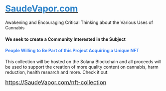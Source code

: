 <h1><a href="https://saudevapor.com/" rel="noopener noreferrer" target="_blank"><span style="color: rgb(44, 130, 201);">SaudeVapor.com</span></a></h1>
<p>Awakening and Encouraging Critical Thinking about the Various Uses of Cannabis</p>
<h4>We seek to create a Community Interested in the Subject</h4>
<h4><span style="color: rgb(66, 133, 244);">People Willing to Be Part of this Project Acquiring a Unique NFT</span></h4>
<p>This collection will be hosted on the Solana Blockchain and all proceeds will be used to support the creation of more quality content on cannabis, harm reduction, health research and more. Check it out:</p>
<p><a href="https://saudevapor.com/nft-collection"><span style="font-size: 18px;">https://SaudeVapor.com/nft-collection</span></a></p>
